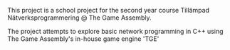 This project is a school project for the second year course Tillämpad Nätverksprogrammering @ The Game Assembly.

The project attempts to explore basic network programming in C++ using The Game Assembly's in-house game engine 'TGE'
